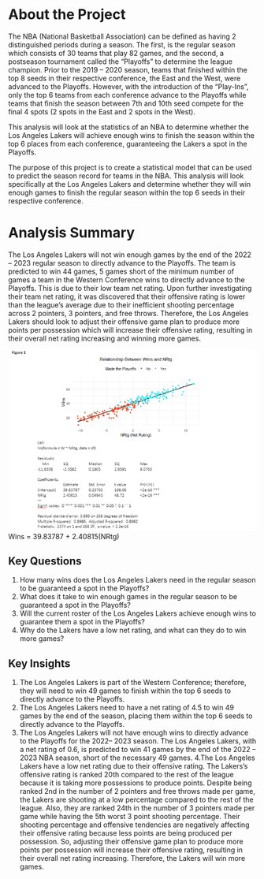 # About the Project
The NBA (National Basketball Association) can be defined as having 2 distinguished periods during a season. The first, is the regular season which consists of 30 teams that play 82 games, and the second, a postseason tournament called the “Playoffs” to determine the league champion. Prior to the 2019 – 2020 season, teams that finished within the top 8 seeds in their respective conference, the East and the West, were advanced to the Playoffs. However, with the introduction of the “Play-Ins”, only the top 6 teams from each conference advance to the Playoffs while teams that finish the season between 7th and 10th seed compete for the final 4 spots (2 spots in the East and 2 spots in the West). 

This analysis will look at the statistics of an NBA to determine whether the Los Angeles Lakers will achieve enough wins to finish the season within the top 6 places from each conference, guaranteeing the Lakers a spot in the Playoffs. 

The purpose of this project is to create a statistical model that can be used to predict the season record for teams in the NBA. This analysis will look specifically at the Los Angeles Lakers and determine whether they will win enough games to finish the regular season within the top 6 seeds in their respective conference.


# Analysis Summary
The Los Angeles Lakers will not win enough games by the end of the 2022 – 2023 regular season to directly advance to the Playoffs. The team is predicted to win 44 games, 5 games short of the minimum number of games a team in the Western Conference wins to directly advance to the Playoffs. This is due to their low team net rating. Upon further investigating their team net rating, it was discovered that their offensive rating is lower than the league’s average due to their inefficient shooting percentage across 2 pointers, 3 pointers, and free throws. Therefore, the Los Angeles Lakers should look to adjust their offensive game plan to produce more points per possession which will increase their offensive rating, resulting in their overall net rating increasing and winning more games.


![alt text](https://github.com/ckim309/Predicting-Wins/blob/main/Regression%20Model.png?raw=true) 
Wins = 39.83787 + 2.40815(NRtg)

## Key Questions
1. How many wins does the Los Angeles Lakers need in the regular season to be guaranteed a spot in the Playoffs?
2. What does it take to win enough games in the regular season to be guaranteed a spot in the Playoffs?
3. Will the current roster of the Los Angeles Lakers achieve enough wins to guarantee them a spot in the Playoffs?
4. Why do the Lakers have a low net rating, and what can they do to win more games?

## Key Insights
1. The Los Angeles Lakers is part of the Western Conference; therefore, they will need to win 49 games to finish within the top 6 seeds to directly advance to the Playoffs.
2. The Los Angeles Lakers need to have a net rating of 4.5 to win 49 games by the end of the season, placing them within the top 6 seeds to directly advance to the Playoffs.
3. The Los Angeles Lakers will not have enough wins to directly advance to the Playoffs for the 2022– 2023 season. The Los Angeles Lakers, with a net rating of 0.6, is predicted to win 41 games by the end of the 2022 – 2023 NBA season, short of the necessary 49 games.
4.The Los Angeles Lakers have a low net rating due to their offensive rating. The Lakers’s offensive rating is ranked 20th compared to the rest of the league because it is taking more possessions to produce points. Despite being ranked 2nd in the number of 2 pointers and free throws made per game, the Lakers are shooting at a low percentage compared to the rest of the league. Also, they are ranked 24th in the number of 3 pointers made per game while having the 5th worst 3 point shooting percentage. Their shooting percentage and offensive tendencies are negatively affecting their offensive rating because less points are being produced per possession. So, adjusting their offensive game plan to produce more points per possession will increase their offensive rating, resulting in their overall net rating increasing. Therefore, the Lakers will win more games.
